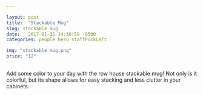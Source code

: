 ```yaml
---

layout: post
title:  "Stackable Mug"
slug: stackable_mug
date:   2017-01-31 14:30:59 -0500
categories: people hero staffPickLeft

img: "stackable_mug.png"
price: "12"
---
```

Add some color to your day with the row house stackable mug! Not only is it colorful, but its shape allows for easy stacking and less clutter in your cabinets.
